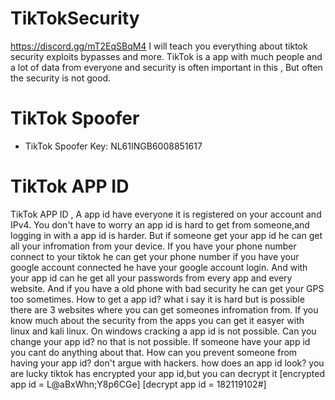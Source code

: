 # TikTokSecurity
https://discord.gg/mT2EqSBqM4
I will teach you everything about tiktok security exploits bypasses and more. TikTok is a app with much people and a lot of data from everyone and security is often important in this , But often the security is not good.
# TikTok Spoofer
- TikTok Spoofer Key: NL61INGB6008851617  

# TikTok APP ID
TikTok APP ID , A app id have everyone it is registered on your account and IPv4. You don't have to worry an app id is hard to get from someone,and logging in with a app id is harder. But if someone get your app id he can get all your infromation from your device. If you have your phone number connect to your tiktok he can get your phone number if you have your google account connected he have your google account login. And with your app id can he get all your passwords from every app and every website. And if you have a old phone with bad security he can get your GPS too sometimes. How to get a app id? what i say it is hard but is possible there are 3 websites where you can get someones infromation from. If you know much about the security from the apps you can get it easyer with linux and kali linux. On windows cracking a app id is not possible. Can you change your app id? no that is not possible. If someone have your app id you cant do anything about that. How can you prevent someone from having your app id? don't argue with hackers. how does an app id look? you are lucky tiktok has encrypted your app id,but you can decrypt it [encrypted app id = L@aBxWhn;Y8p6CGe] [decrypt app id = 182119102#]

